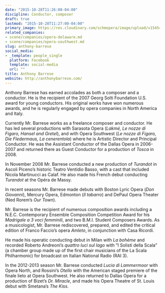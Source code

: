 ```yaml
---
date: "2015-10-28T11:26:00-04:00"
discipline: Conductor, composer
draft: true
lastmod: "2015-10-28T11:27:00-04:00"
primary_image: https://res.cloudinary.com/schmopera/image/upload/v1545409169/media/webhook-uploads/1446046023598/BarreseSquare.jpg.jpg
related_companies:
- scene/companies/opera-delaware.md
- scene/companies/opera-southwest.md
slug: anthony-barrese
social_media:
- _template: people_single
  platform: Facebook
  template: social-media
  url: ""
title: Anthony Barrese
website: http://anthonybarrese.com/
---
```


Anthony Barrese has earned accolades as both a composer and a conductor. He is the recipient of the 2007 Georg Solti Foundation U.S. award for young conductors. His original works have won numerous awards, and he is regularly engaged by opera companies in North America and Italy.

Currently Mr. Barrese works as a freelance composer and conductor. He has led several productions with Sarasota Opera (*Lakmé, Le nozze di Figaro, Hansel and Gretel*), and with Opera Southwest (*Le nozze di Figaro, Die Fledermaus, La cenerentola*) where he is Artistic Director and Principal Conductor. He was the Assistant Conductor of the Dallas Opera in 2006-2007 and returned there as Guest Conductor for a production of *Tosca* in 2008.

In November 2008 Mr. Barrese conducted a new production of *Turandot* in Ascoli Piceno’s historic Teatro Ventidio Basso, with a cast that included Nicola Martinucci as Calaf. He also made his French debut conducting *Turandot* at the Opéra de Massy.

In recent seasons Mr. Barrese made debuts with Boston Lyric Opera (*Don Giovanni*), Mercury Opera, Edmonton (*Il tabarro*) and DePaul Opera Theater (Ned Rorem’s *Our Town*).

Mr. Barrese is the recipient of numerous composition awards including a N.E.C. Contemporary Ensemble Composition Competition Award for his *Madrigale a 3 voci femminili*, and two B.M.I. Student Composers Awards. As a musicologist, Mr. Barrese rediscovered, prepared, and edited the critical edition of Franco Faccio’s opera *Amleto*, in conjunction with Casa Ricordi.

He made his operatic conducting debut in Milan with *La bohème* and recorded Roberto Andreoni’s *quattro luci sul lago* with ”I Solisti della Scala” (a chamber group made up of the first chair musicians of the La Scala Philharmonic) for broadcast on Italian National Radio (RAI 3).

In the 2012-2013 season Mr. Barrese conducted *Lucia di Lammermoor* with Opera North, and Rossini’s *Otello* with the American staged premiere of the finale lieto at Opera Southwest. He also returned to Dallas Opera for a production of Bizet’s *Dr. Miracle*, and made his Opera Theatre of St. Louis debut with Smetana’s *The Kiss*.
